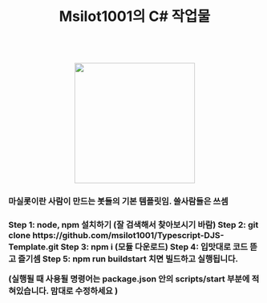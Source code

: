 <h1 align=center>
  Msilot1001의 C# 작업물
</h1>
<br/>
<h1 align=center>
  <img src='https://cdn.discordapp.com/avatars/780771337332981780/0feaddbc0e34d1d00e4f2daa39b7abf6.png?size=1024' style="width: 25vw; min-width: 300px;" />
</h1>
<h3>
  마실롯이란 사람이 만드는 봇들의 기본 템플릿임. 쓸사람들은 쓰셈
</h3>
<h3>
  Step 1: node, npm 설치하기 (잘 검색해서 찾아보시기 바람)
  Step 2: git clone https://github.com/msilot1001/Typescript-DJS-Template.git
  Step 3: npm i (모듈 다운로드)
  Step 4: 입맛대로 코드 뜯고 즐기셈
  Step 5: npm run buildstart 치면 빌드하고 실행됩니다.

  (실행될 때 사용될 명령어는 package.json 안의 scripts/start 부분에 적혀있습니다. 맘대로 수정하세요 )
</h3>
